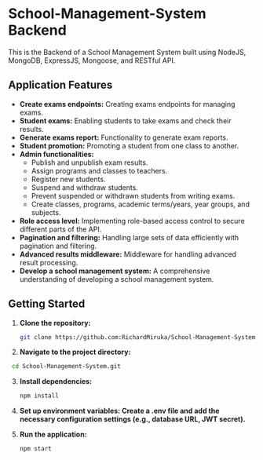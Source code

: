# School-Management-System Backend

This is the Backend of a School Management System built using NodeJS, MongoDB, ExpressJS, Mongoose, and RESTful API.

## Application Features

- **Create exams endpoints:** Creating exams endpoints for managing exams.
- **Student exams:** Enabling students to take exams and check their results.
- **Generate exams report:** Functionality to generate exam reports.
- **Student promotion:** Promoting a student from one class to another.
- **Admin functionalities:** 
  - Publish and unpublish exam results.
  - Assign programs and classes to teachers.
  - Register new students.
  - Suspend and withdraw students.
  - Prevent suspended or withdrawn students from writing exams.
  - Create classes, programs, academic terms/years, year groups, and subjects.
- **Role access level:** Implementing role-based access control to secure different parts of the API.
- **Pagination and filtering:** Handling large sets of data efficiently with pagination and filtering.
- **Advanced results middleware:** Middleware for handling advanced result processing.
- **Develop a school management system:** A comprehensive understanding of developing a school management system.


## Getting Started

1. **Clone the repository:**
   ```bash
   git clone https://github.com:RichardMiruka/School-Management-System.git
   ```
2. **Navigate to the project directory:**
  ```bash
   cd School-Management-System.git
   ```
3. **Install dependencies:**
   ```bash
   npm install
   ```
4. **Set up environment variables: Create a .env file and add the necessary configuration settings (e.g., database URL, JWT secret).**

5. **Run the application:**
   ```bash
   npm start
   ```

